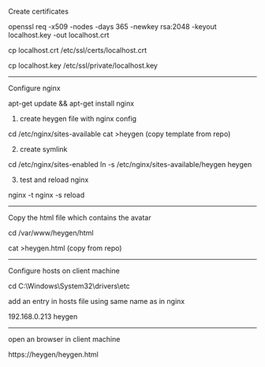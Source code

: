 
Create certificates

openssl req -x509 -nodes -days 365 -newkey rsa:2048 -keyout localhost.key -out localhost.crt

cp localhost.crt /etc/ssl/certs/localhost.crt

cp localhost.key /etc/ssl/private/localhost.key

------

Configure nginx

apt-get update && apt-get install nginx

1) create heygen file with nginx config

cd /etc/nginx/sites-available
cat >heygen (copy template from repo)

2) create symlink

cd /etc/nginx/sites-enabled
ln -s /etc/nginx/sites-available/heygen heygen

3) test and reload nginx

nginx -t
nginx -s reload

------

Copy the html file which contains the avatar

cd /var/www/heygen/html

cat >heygen.html  (copy from repo)


------

Configure hosts on client machine

cd C:\Windows\System32\drivers\etc

add an entry in hosts file using same name as in nginx

192.168.0.213   heygen

------

open an browser in client machine

https://heygen/heygen.html

<allow microphone>









